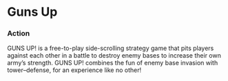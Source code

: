 # Guns Up

### Action

GUNS UP! is a free-to-play side-scrolling strategy game that pits players against each other in a battle to destroy enemy bases to increase their own army’s strength. GUNS UP! combines the fun of enemy base invasion with tower–defense, for an experience like no other!